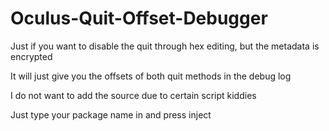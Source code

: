 # Oculus-Quit-Offset-Debugger
Just if you want to disable the quit through hex editing, but the metadata is encrypted

It will just give you the offsets of both quit methods in the debug log

I do not want to add the source due to certain script kiddies

Just type your package name in and press inject
